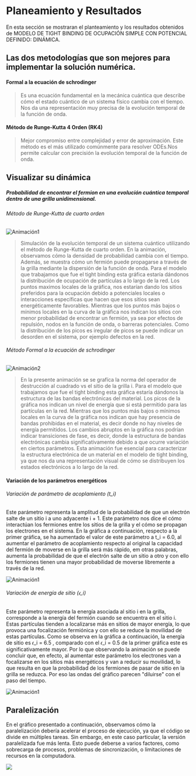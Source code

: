 # Planeamiento  y Resultados 

En esta sección se mostraran el planteamiento y los resultados obtenidos de MODELO DE TIGHT BINDING DE OCUPACIÓN SIMPLE CON POTENCIAL DEFINIDO: DINÁMICA.    


## Las dos metodologías que son mejores para implementar la solución numérica.

####  Formal a la ecuación de schrodinger


>  Es una ecuación fundamental en la mecánica cuántica que describe cómo el estado cuántico de un sistema físico cambia con el tiempo. Nos da una representación muy precisa de la evolución temporal de la función de onda.

#### Método de Runge-Kutta 4 Orden (RK4)
>  Mejor compromiso entre complejidad y error de aproximación. Este método es el más utilizado comúnmente para resolver ODEs.Nos permite calcular con precisión la evolución temporal de la función de onda.

## Visualizar su dinámica
##### Probabilidad de encontrar el fermion en una evolución cuántica temporal dentro de una grilla unidimensional.


###### Método de Runge-Kutta de cuarto orden

![Animación1](1.gif)

> Simulación de la evolución temporal de un sistema cuántico utilizando el método de Runge-Kutta de cuarto orden. En la animación, observamos cómo la densidad de probabilidad cambia con el tiempo. Además, se muestra cómo un fermión puede propagarse a través de la grilla mediante la dispersión de la función de onda. Para el modelo que trabajamos que fue el tight binding esta gráfica estaría dándonos la distribución de ocupación de partículas a lo largo de la red.
Los puntos maximos locales de la gráfica, nos estarían dando los sitios preferidos para la ocupación debido a potenciales locales o interacciones específicas que hacen que esos sitios sean energéticamente favorables.
Mientras que los puntos más bajos o mínimos locales en la curva de la gráfica nos indican los sitios con menor probabilidad de encontrar un fermión, ya sea por efectos de repulsión, nodos en la función de onda, o barreras potenciales.
Como la distribución de los picos es iregular  de picos se  puede indicar un desorden en el sistema, por ejemplo defectos en la red.



###### Método Formal a la ecuación de schrodinger

![Animación2](gif2.gif)

> En la presente animación se se grafíca la norma del operador de destrucción al cuadrado vs el sitio de la grilla i. Para el modelo que trabajamos que fue el tight binding esta gráfica estaría dándonos la estructura de las bandas electrónicas del material. Los picos de la gráfica nos indican un nivel de energía que si está permitido para las partículas en la red. Mientras que los puntos más bajos o mínimos locales en la curva de la gráfica nos indican que hay presencia de bandas prohibidas en el material, es decir donde no hay niveles de energía permitidos. Los cambios abruptos en la gráfica nos podrían indicar transiciones de fase, es decir, donde la estructura de bandas electrónicas cambia significativamente debido a que ocurre variación en ciertos parámetros. Esta animación fue esencial para caracterizar la estructura electrónica de un material en el modelo de tight binding, ya que nos da una representación visual de cómo se distribuyen los estados electrónicos a lo largo de la red.

#### Variación de los parámetros energéticos

###### Variación de parámetro de acoplamiento (t_i)

Este parámetro representa la amplitud de la probabilidad de que un electrón salte de un sitio i a uno adyacente i + 1. 
Este parámetro nos dice el cómo interactúan los fermiones entre los sitios de la grilla y el cómo se propagan los electrones en el sistema.
En la gráfica a continuación, respecto a la primer gráfica, se ha aumentado el valor de este parámetro a t_i = 6.0, al aumentar el parámetro de acoplamiento respecto al original la capacidad del fermión de moverse en la grilla será más rápido, em otras palabras, aumenta la probabilidad de que el electrón salte de un sitio a otro y con ello los fermiones tienen una mayor probabilidad de moverse libremente a través de la red.

![Animación1](m.gif)

###### Variación de energía de sitio (𝜖_i)

Este parámetro representa la energía asociada al sitio i en la grilla, corresponde a la energía del fermión cuando se encuentra en el sitio i. Estas partículas tienden a localizarse más en sitios de mayor energía, lo que provoca una focalización fermiónica y con ello se reduce la movilidad de estas partículas. Como se observa en la gráfica a continuación, la energía de sitio es 𝜖_i = 6.5 , comparado con el 𝜖_i = 0.5 de la primer gráfica este es significativamente mayor. 
Por lo que observando la animación se puede concluir que, en efecto, al aumentar este parámetro los electrones van a focalizarse en los sitios más energéticos y van a reducir su movilidad, lo que resulta en que la probabilidad de los fermiones de pasar de sitio en la grilla se reduzca. Por eso las ondas del gráfico parecen "diluirse" con el paso del tiempo.

![Animación1](v.gif) 

## Paralelización 
En el gráfico presentado a continuación, observamos cómo la paralelización debería acelerar el proceso de ejecución, ya que el código se divide en múltiples tareas. Sin embargo, en este caso particular, la versión paralelizada fue más lenta. Esto puede deberse a varios factores, como sobrecarga de procesos, problemas de sincronización, o limitaciones de recursos en la computadora.  
<div>
<img src="paralelizacion.jpeg"/>
</div>
